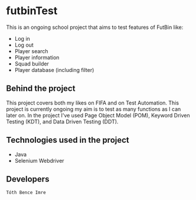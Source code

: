 # futbinTest

This is an ongoing school project that aims to test features of FutBin like:
* Log in
* Log out
* Player search
* Player information
* Squad builder
* Player database (including filter)

## Behind the project

This project covers both my likes on FIFA and on Test Automation. This project is currently ongoing my aim is to test as many functions as I can later on. In the project I've used Page Object Model (POM), Keyword Driven Testing (KDT), and Data Driven Testing (DDT).

## Technologies used in the project
* Java
* Selenium Webdriver

## Developers
``` Tóth Bence Imre ```
